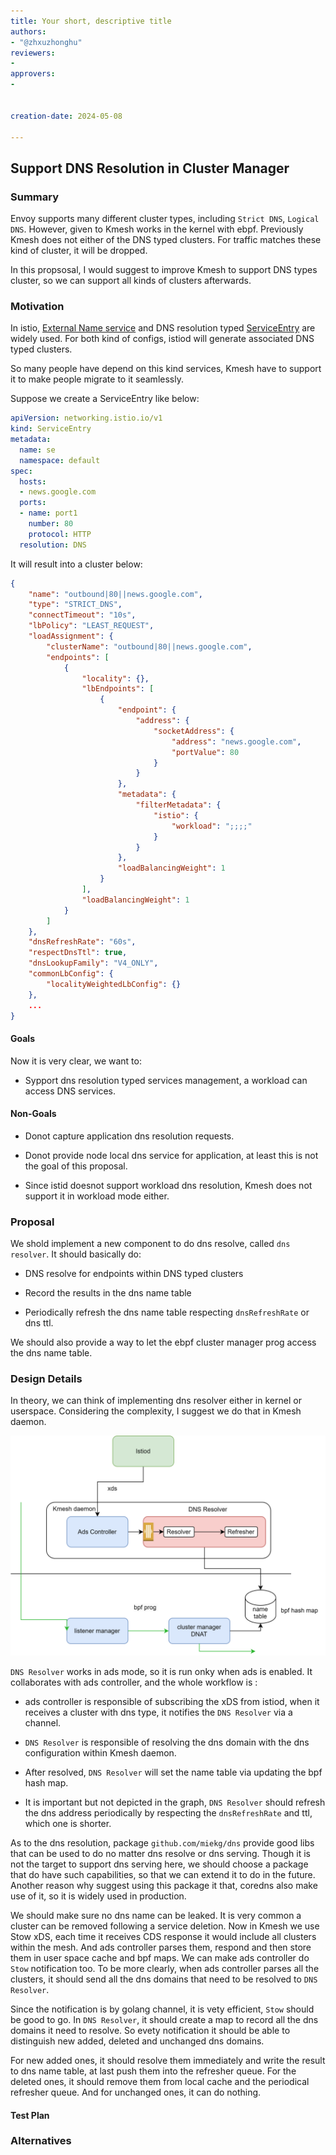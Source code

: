 ```yaml
---
title: Your short, descriptive title
authors:
- "@zhxuzhonghu"
reviewers:
- 
approvers:
- 


creation-date: 2024-05-08

---
```


## Support DNS Resolution in Cluster Manager

<!--
This is the title of your KEP. Keep it short, simple, and descriptive. A good
title can help communicate what the KEP is and should be considered as part of
any review.
-->

### Summary

<!--
This section is incredibly important for producing high-quality, user-focused
documentation such as release notes or a development roadmap.
A good summary is probably at least a paragraph in length.
-->

Envoy supports many different cluster types, including `Strict DNS`, `Logical DNS`. However, given to Kmesh works in the kernel with ebpf. Previously Kmesh does not either of the DNS typed clusters. For traffic matches these kind of cluster, it will be dropped. 

In this propsosal, I would suggest to improve Kmesh to support DNS types cluster, so we can support all kinds of clusters afterwards.


### Motivation

<!--
This section is for explicitly listing the motivation, goals, and non-goals of
this KEP.  Describe why the change is important and the benefits to users.
-->

In istio, [External Name service](https://kubernetes.io/docs/concepts/services-networking/service/#externalname) and DNS resolution typed [ServiceEntry](https://istio.io/latest/docs/reference/config/networking/service-entry/#ServiceEntry-Resolution) are widely used. For both kind of configs, istiod will generate associated DNS typed clusters.

So many people have depend on this kind services, Kmesh have to support it to make people migrate to it seamlessly.

Suppose we create a ServiceEntry like below:

```yaml
apiVersion: networking.istio.io/v1
kind: ServiceEntry
metadata:
  name: se
  namespace: default
spec:
  hosts:
  - news.google.com
  ports:
  - name: port1
    number: 80
    protocol: HTTP
  resolution: DNS
```

It will result into a cluster below:

```json
{
    "name": "outbound|80||news.google.com",
    "type": "STRICT_DNS",
    "connectTimeout": "10s",
    "lbPolicy": "LEAST_REQUEST",
    "loadAssignment": {
        "clusterName": "outbound|80||news.google.com",
        "endpoints": [
            {
                "locality": {},
                "lbEndpoints": [
                    {
                        "endpoint": {
                            "address": {
                                "socketAddress": {
                                    "address": "news.google.com",
                                    "portValue": 80
                                }
                            }
                        },
                        "metadata": {
                            "filterMetadata": {
                                "istio": {
                                    "workload": ";;;;"
                                }
                            }
                        },
                        "loadBalancingWeight": 1
                    }
                ],
                "loadBalancingWeight": 1
            }
        ]
    },
    "dnsRefreshRate": "60s",
    "respectDnsTtl": true,
    "dnsLookupFamily": "V4_ONLY",
    "commonLbConfig": {
        "localityWeightedLbConfig": {}
    },
    ...
}
```


#### Goals

<!--
List the specific goals of the KEP. What is it trying to achieve? How will we
know that this has succeeded?
-->

Now it is very clear, we want to:

- Sypport dns resolution typed services management, a workload can access DNS services.



#### Non-Goals

<!--
What is out of scope for this KEP? Listing non-goals helps to focus discussion
and make progress.
-->

- Donot capture application dns resolution requests.

- Donot provide node local dns service for application, at least this is not the goal of this proposal. 

- Since istid doesnot support workload dns resolution, Kmesh does not support it in workload mode either. 


### Proposal

<!--
This is where we get down to the specifics of what the proposal actually is.
This should have enough detail that reviewers can understand exactly what
you're proposing, but should not include things like API designs or
implementation. What is the desired outcome and how do we measure success?.
The "Design Details" section below is for the real
nitty-gritty.
-->

We shold implement a new component to do dns resolve, called `dns resolver`. It should basically do:

- DNS resolve for endpoints within DNS typed clusters

- Record the results in the dns name table

- Periodically refresh the dns name table respecting `dnsRefreshRate` or dns ttl.

We should also provide a way to let the ebpf cluster manager prog access the dns name table.


### Design Details

<!--
This section should contain enough information that the specifics of your
change are understandable. This may include API specs (though not always
required) or even code snippets. If there's any ambiguity about HOW your
proposal will be implemented, this is the place to discuss them.
-->

In theory, we can think of implementing dns resolver either in kernel or userspace. Considering the complexity, I suggest we do that in Kmesh daemon.

![DNS Resolver Arch](./pics/dns-resolver.svg)

`DNS Resolver` works in ads mode, so it is run onky when ads is enabled. It collaborates with ads controller, and the whole workflow is :

- ads controller is responsible of subscribing the xDS from istiod, when it receives a cluster with dns type, it notifies the `DNS Resolver` via a channel.

- `DNS Resolver` is responsible of resolving the dns domain with the dns configuration within Kmesh daemon.

- After resolved, `DNS Resolver` will set the name table via updating the bpf hash map.

- It is important but not depicted in the graph, `DNS Resolver` should refresh the dns address periodically by respecting the `dnsRefreshRate` and ttl, which one is shorter.


As to the dns resolution, package `github.com/miekg/dns` provide good libs that can be used to do no matter dns resolve or dns serving. Though it is not the target to support dns serving here, we should choose a package that do have such capabilities, so that we can extend it to do in the future. Another reason why suggest using this package it that, coredns also make use of it, so it is widely used in production. 

We should make sure no dns name can be leaked. It is very common a cluster can be removed following a service deletion. Now in Kmesh we use Stow xDS, each time it receives CDS response it would include all clusters within the mesh. And ads controller parses them, respond and then store them in user space cache and bpf maps. We can make ads controller do `Stow` notification too. To be more clearly, when ads controller parses all the clusters, it should send all the dns domains that need to be resolved to `DNS Resolver`.

Since the notification is by golang channel, it is vety efficient, `Stow` should be good to go. In `DNS Resolver`, it should create a map to record all the dns domains it need to resolve. So evety notification it should be able to distinguish new added, deleted and unchanged dns domains. 

For new added ones, it should resolve them immediately and write the result to dns name table, at last push them into the refresher queue. For the deleted ones, it should remove them from local cache and the periodical refresher queue. And for unchanged ones, it can do nothing.


#### Test Plan

<!--
**Note:** *Not required until targeted at a release.*
Consider the following in developing a test plan for this enhancement:
- Will there be e2e and integration tests, in addition to unit tests?
- How will it be tested in isolation vs with other components?
No need to outline all test cases, just the general strategy. Anything
that would count as tricky in the implementation, and anything particularly
challenging to test, should be called out.
-->

### Alternatives

<!--
What other approaches did you consider, and why did you rule them out? These do
not need to be as detailed as the proposal, but should include enough
information to express the idea and why it was not acceptable.
-->

<!--
Note: This is a simplified version of kubernetes enhancement proposal template.
https://github.com/kubernetes/enhancements/tree/3317d4cb548c396a430d1c1ac6625226018adf6a/keps/NNNN-kep-template
-->